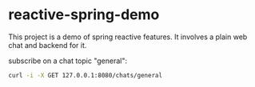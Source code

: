 # reactive-spring-demo

This project is a demo of spring reactive features. It involves a plain web chat and backend for it.


subscribe on a chat topic "general":
```sh
curl -i -X GET 127.0.0.1:8080/chats/general
```
